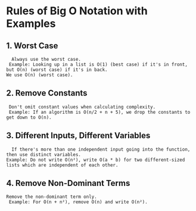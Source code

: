 # Rules of Big O Notation with Examples  

## 1. Worst Case
      Always use the worst case.
     Example: Looking up in a list is O(1) (best case) if it's in front, but O(n) (worst case) if it's in back.
    We use O(n) (worst case).
## 2. Remove Constants
     Don't omit constant values when calculating complexity.
     Example: If an algorithm is O(n/2 + n + 5), we drop the constants to get down to O(n).
## 3. Different Inputs, Different Variables
      If there's more than one independent input going into the function, then use distinct variables.
    Example: Do not write O(n²), write O(a * b) for two different-sized lists which are independent of each other.
## 4. Remove Non-Dominant Terms
    Remove the non-dominant term only.
     Example: For O(n + n²), remove O(n) and write O(n²).


